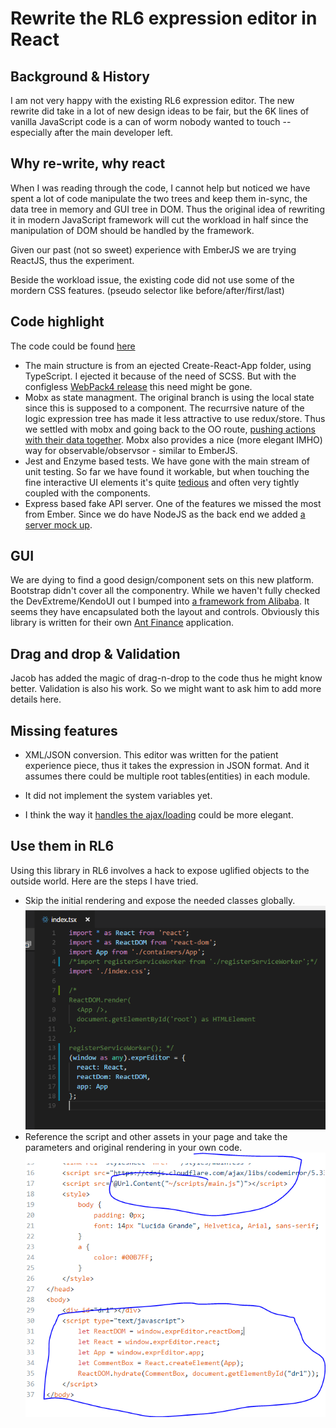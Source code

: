 # Rewrite the RL6 expression editor in React

## Background & History

I am not very happy with the existing RL6 expression editor. The new rewrite did take in a lot of new design ideas to be fair, but the 6K lines of vanilla JavaScript code is a can of worm nobody wanted to touch -- especially after the main developer left.

## Why re-write, why react

When I was reading through the code, I cannot help but noticed we have spent a lot of code manipulate the two trees and keep them in-sync, the data tree in memory and GUI tree in DOM. Thus the original idea of rewriting it in modern JavaScript framework will cut the workload in half since the manipulation of DOM should be handled by the framework.

Given our past (not so sweet) experience with EmberJS we are trying ReactJS, thus the experiment.

Beside the workload issue, the existing code did not use some of the mordern CSS features. (pseudo selector like before/after/first/last)

## Code highlight

The code could be found [here](https://github.com/jchonc/react-expr-editor/tree/ant-mobx-tree)

* The main structure is from an ejected Create-React-App folder, using TypeScript. I ejected it because of the need of SCSS. But with the configless [WebPack4 release](https://medium.com/webpack/webpack-4-released-today-6cdb994702d4) this need might be gone.
* Mobx as state managment. The original branch is using the local state since this is supposed to a component. The recurrsive nature of the logic expression tree has made it less attractive to use redux/store. Thus we settled with mobx and going back to the OO route, [pushing actions with their data together](https://github.com/jchonc/react-expr-editor/blob/ant-mobx-tree/src/types/AbstractNode.ts). Mobx also provides a nice (more elegant IMHO) way for observable/observsor - similar to EmberJS.
* Jest and Enzyme based tests. We have gone with the main stream of unit testing. So far we have found it workable, but when touching the fine interactive UI elements it's quite [tedious](https://github.com/jchonc/react-expr-editor/blob/ant-mobx-tree/src/components/editors/ExpressionValueDate.test.tsx) and often very tightly coupled with the components.
* Express based fake API server. One of the features we missed the most from Ember. Since we do have NodeJS as the back end we added [a server mock up](https://github.com/jchonc/react-expr-editor/blob/ant-mobx-tree/server/app.js).

## GUI

We are dying to find a good design/component sets on this new platform. Bootstrap didn't cover all the componentry. While we haven't fully checked the DevExtreme/KendoUI out I bumped into [a framework from Alibaba](https://ant.design/docs/react/introduce). It seems they have encapsulated both the layout and controls. Obviously this library is written for their own [Ant Finance](https://www.antfin.com/) application.

## Drag and drop & Validation

Jacob has added the magic of drag-n-drop to the code thus he might know better.
Validation is also his work. So we might want to ask him to add more details here. 

## Missing features

* XML/JSON conversion. This editor was written for the patient experience piece, thus it takes the expression in JSON format. And it assumes there could be multiple root tables(entities) in each module.

* It did not implement the system variables yet.
* I think the way it [handles the ajax/loading](https://github.com/jchonc/react-expr-editor/blob/ant-mobx-tree/src/stores/UtilityStore.ts) could be more elegant.

## Use them in RL6

Using this library in RL6 involves a hack to expose uglified objects to the outside world. Here are the steps I have tried.

* Skip the initial rendering and expose the needed classes globally. 
![Screenshot of changes](https://github.com/jchonc/Pandora//raw/master/mainExport.png)
* Reference the script and other assets in your page and take the parameters and original rendering in your own code.
![Screenshot of hydration](https://github.com/jchonc/Pandora//raw/master/hydration.png)


